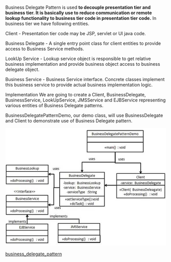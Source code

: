 
Business Delegate Pattern is used **to decouple presentation tier and business tier. It is basically use to reduce communication or remote lookup functionality to business tier code in presentation tier code.** In business tier we have following entities.

Client - Presentation tier code may be JSP, servlet or UI java code.

Business Delegate - A single entry point class for client entities to provide access to Business Service methods.

LookUp Service - Lookup service object is responsible to get relative business implementation and provide business object access to business delegate object.

Business Service - Business Service interface. Concrete classes implement this business service to provide actual business implementation logic.

Implementation
We are going to create a Client, BusinessDelegate, BusinessService, LookUpService, JMSService and EJBService representing various entities of Business Delegate patterns.

BusinessDelegatePatternDemo, our demo class, will use BusinessDelegate and Client to demonstrate use of Business Delegate pattern.

![business_delegate_pattern_uml_diagram](business_delegate_pattern_uml_diagram.jpg)

[business_delegate_pattern](https://www.tutorialspoint.com/design_pattern/business_delegate_pattern.htm)